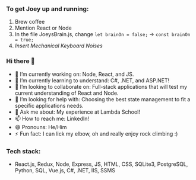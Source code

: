 ### To get Joey up and running:
1. Brew coffee
2. Mention React or Node
3. In the file JoeysBrain.js, change `let brainOn = false;` -> `const brainOn = true;`
4. *Insert Mechanical Keyboard Noises*

### Hi there 👋

<!--
**JoeyMBrown/JoeyMBrown** is a ✨ _special_ ✨ repository because its `README.md` (this file) appears on your GitHub profile.

Here are some ideas to get you started:
-->

- 🔭 I’m currently working on: Node, React, and JS.
- 🌱 I’m currently learning to understand: C#, .NET, and ASP.NET!
- 👯 I’m looking to collaborate on: Full-stack applications that will test my current understanding of React and Node.
- 🤔 I’m looking for help with: Choosing the best state management to fit a specific applications needs.
- 💬 Ask me about: My experience at Lambda School!
- 📫 How to reach me: LinkedIn!
- 😄 Pronouns: He/Him
- ⚡ Fun fact: I can lick my elbow, oh and really enjoy rock climbing :)

### Tech stack:
- React.js, Redux, Node, Express, JS, HTML, CSS, SQLite3, PostgreSQL, Python, SQL, Vue.js, C#, .NET, IIS, SSMS
